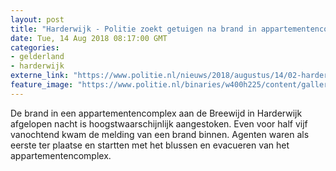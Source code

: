 ```yaml
---
layout: post
title: "Harderwijk - Politie zoekt getuigen na brand in appartementencomplex"
date: Tue, 14 Aug 2018 08:17:00 GMT
categories: 
- gelderland 
- harderwijk 
externe_link: "https://www.politie.nl/nieuws/2018/augustus/14/02-harderwijk-politie-zoekt-getuigen-na-brand-in-appartementencomplex.html"
feature_image: "https://www.politie.nl/binaries/w400h225/content/gallery/politie/nieuws/2012/november/00-centrale-webredactie/brandweerauto.jpg"
---
```


De brand in een appartementencomplex aan de Breewijd in Harderwijk afgelopen nacht is hoogstwaarschijnlijk aangestoken. Even voor half vijf vanochtend kwam de melding van een brand binnen. Agenten waren als eerste ter plaatse en startten met het blussen en evacueren van het appartementencomplex.
